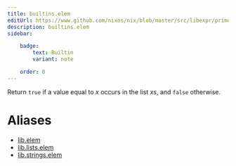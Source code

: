 ```yaml
---
title: builtins.elem
editUrl: https://www.github.com/nixos/nix/blob/master/src/libexpr/primops.cc
description: builtins.elem
sidebar:

    badge:
        text: Builtin
        variant: note

    order: 0
---
```


Return `true` if a value equal to *x* occurs in the list *xs*, and
`false` otherwise.


# Aliases

- [lib.elem](reference/lib/lib-elem)
- [lib.lists.elem](reference/lib/lists/lib-lists-elem)
- [lib.strings.elem](reference/lib/strings/lib-strings-elem)


